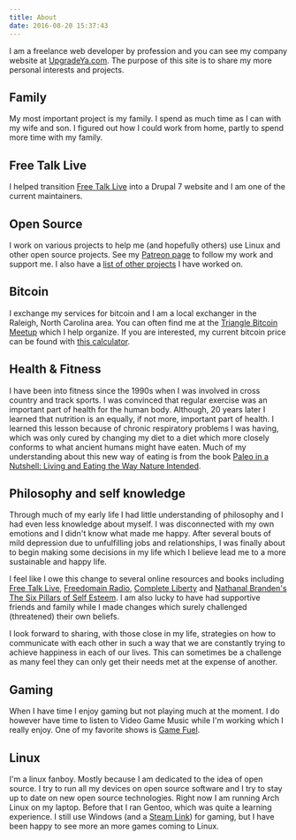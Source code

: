 ```yaml
---
title: About
date: 2016-08-20 15:37:43
---
```

I am a freelance web developer by profession and you can see my company website
at [UpgradeYa.com](http://webpagedesigncompany.net). The purpose of this site
is to share my more personal interests and projects.

## Family

My most important project is my family. I spend as much time as I can with my
wife and son. I figured out how I could work from home, partly to spend more
time with my family.

## Free Talk Live

I helped transition [Free Talk Live](http://freetalklive.com) into a Drupal 7
website and I am one of the current maintainers.

## Open Source

I work on various projects to help me (and hopefully others) use Linux and other
open source projects. See my [Patreon page](https://www.patreon.com/dmp1ce)
to follow my work and support me. I also have a [list of other projects](/projects) I have worked on.

## Bitcoin

I exchange my services for bitcoin and I am a local exchanger in the
Raleigh, North Carolina area. You can often find me at the
[Triangle Bitcoin Meetup](http://www.meetup.com/Triangle-Bitcoin-Meetup/) which
I help organize. If you are interested, my current bitcoin price can be found with [this calculator](https://dmp1ce.github.io/Dave-s-BTC-Price).

## Health & Fitness

I have been into fitness since the 1990s when I was involved in cross country and
track sports.  I was convinced that regular exercise was an important part of
health for the human body.  Although, 20 years later I learned that
nutrition is an equally, if not more, important part of health.  I learned this
lesson because of chronic respiratory problems I was having, which was only cured
by changing my diet to a diet which more closely conforms to what ancient humans
might have eaten. Much of my understanding about this new way of eating is from
the book
[Paleo in a Nutshell: Living and Eating the Way Nature Intended](https://www.amazon.com/Paleo-Nutshell-Living-Eating-Intended/dp/0757004504).

## Philosophy and self knowledge

Through much of my early life I had little understanding of philosophy and I had
even less knowledge about myself. I was disconnected with my own emotions
and I didn't know what made me happy. After several bouts of mild
depression due to unfulfilling jobs and relationships, I was finally about to
begin making some decisions in my life which I believe lead me to a more
sustainable and happy life.

I feel like I owe this change to several online resources and books including
[Free Talk Live](http://freetalklive.com),
[Freedomain Radio](http://www.freedomainradio.com/),
[Complete Liberty](http://completeliberty.com/) and
[Nathanal Branden's The Six Pillars of Self Esteem](http://www.amazon.com/The-Six-Pillars-Self-Esteem-Definitive/dp/0553374397).
I am also lucky to have had supportive friends and
family while I made changes which surely challenged (threatened) their own
beliefs.

I look forward to sharing, with those close in my life, strategies on
how to communicate with each other in such a way that we are constantly
trying to achieve happiness in each of our lives. This can sometimes be
a challenge as many feel they can only get their needs met at the expense of
another.

## Gaming

When I have time I enjoy gaming but not playing much at the moment. I do however
have time to listen to Video Game Music while I'm working which I really enjoy. One
of my favorite shows is [Game Fuel](http://kngi.org/category/past-episodes-gamefuel/).

## Linux

I'm a linux fanboy. Mostly because I am dedicated to the idea of open source.
I try to run all my devices on open source software and I try to stay up to
date on new open source technologies. Right now I am running Arch Linux on my
laptop. Before that I ran Gentoo, which was quite a learning experience.
I still use Windows (and a [Steam Link](https://store.steampowered.com/app/353380/Steam_Link/)) for gaming, but I have been happy to see more an more games coming to Linux.
